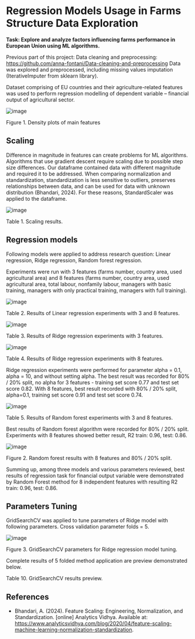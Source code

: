 # Regression Models Usage in Farms Structure Data Exploration

**Task: Explore and analyze factors influencing farms performance in European Union using ML algorithms.**

Previous part of this project: Data cleaning and preprocessing: https://github.com/anna-fontani/Data-cleaning-and-preprocessing
Data was explored and preprocessed, including missing values imputation (IterativeImputer from sklearn library).

Dataset comprising of EU countries and their agriculture-related features was used to perform regression modelling of dependent variable – financial output of agricultural sector. 

![image](https://github.com/anna-fontani/Regression-models-usage-in-farms-structure-data-exploration/assets/149007143/08773897-cd54-4185-af1b-b6b66e90073d)

Figure 1. Density plots of main features

## Scaling 

Difference in magnitude in features can create problems for ML algorithms. Algorithms that use gradient descent require scaling due to possible step size differences. Our dataframe contained data with different magnitude and required it to be addressed. When comparing normalization and standardization, standardization is less sensitive to outliers, preserves relationships between data, and can be used for data with unknown distribution (Bhandari, 2024). For these reasons, StandardScaler was applied to the dataframe.

![image](https://github.com/anna-fontani/Data-cleaning-and-preprocessing/assets/149007143/a3cd53a3-4655-4f55-9cf3-1c2e6afc881f)

Table 1. Scaling results.

## Regression models

Following models were applied to address research question: Linear regression, Ridge regression, Random forest regression.

Experiments were run with 3 features (farms number, country area, used agricultural area) and 8 features (farms number, country area, used agricultural area, total labour, nonfamily labour, managers with basic training, managers with only practical training, managers with full training). 

![image](https://github.com/anna-fontani/Regression-models-usage-in-farms-structure-data-exploration/assets/149007143/162a0d54-6a73-4c63-b285-ed4bb0066dd8)

Table 2. Results of Linear regression experiments with 3 and 8 features.

![image](https://github.com/anna-fontani/Regression-models-usage-in-farms-structure-data-exploration/assets/149007143/f0cafa32-1bca-48fd-87ad-4b27f65c756d)

Table 3. Results of Ridge regression experiments with 3 features.

![image](https://github.com/anna-fontani/Regression-models-usage-in-farms-structure-data-exploration/assets/149007143/5b564cb7-0a78-47f8-9258-c073de0a9c18)

Table 4. Results of Ridge regression experiments with 8 features.

Ridge regression experiments were performed for parameter alpha = 0.1, alpha = 10, and without setting alpha. The best result was recorded for 80% / 20% split, no alpha for 3 features - training set score 0.77 and test set score 0.82. With 8 features, best result recorded with 80% / 20% split, alpha=0.1, training set score 0.91 and test set score 0.74.

![image](https://github.com/anna-fontani/Regression-models-usage-in-farms-structure-data-exploration/assets/149007143/f46ca2f8-cbd6-459e-aca0-14285e918a99)

Table 5. Results of Random forest experiments with 3 and 8 features.
 
Best results of Random forest algorithm were recorded for 80% / 20% split. Experiments with 8 features showed better result, R2 train: 0.96, test: 0.86. 

![image](https://github.com/anna-fontani/Regression-models-usage-in-farms-structure-data-exploration/assets/149007143/6d3fbf9d-2899-4c5f-a3e3-031d6ad270bd)

Figure 2. Random forest results with 8 features and 80% / 20% split.

Summing up, among three models and various parameters reviewed, best results of regression task for financial output variable were demonstrated by Random Forest method for 8 independent features with resulting R2 train: 0.96, test: 0.86.

## Parameters Tuning 

GridSearchCV was applied to tune parameters of Ridge model with following parameters. Cross validation parameter folds = 5.

![image](https://github.com/anna-fontani/Regression-models-usage-in-farms-structure-data-exploration/assets/149007143/767537fb-3a5c-4571-8642-ad931201c2c5)

Figure 3. GridSearchCV parameters for Ridge regression model tuning.  

Complete results of 5 folded method application are preview demonstrated below.

Table 10. GridSearchCV results preview.




## References

- Bhandari, A. (2024). Feature Scaling: Engineering, Normalization, and Standardization. [online] Analytics Vidhya. Available at: https://www.analyticsvidhya.com/blog/2020/04/feature-scaling-machine-learning-normalization-standardization.
